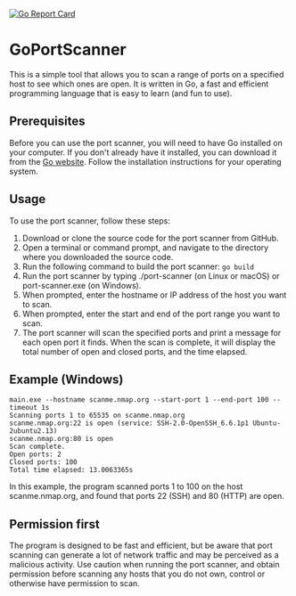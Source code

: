 [![Go Report Card](https://goreportcard.com/badge/github.com/rancmd/goportscanner)](https://goreportcard.com/report/github.com/rancmd/goportscanner)
# GoPortScanner
This is a simple tool that allows you to scan a range of ports on a specified host to see which ones are open. It is written in Go, a fast and efficient programming language that is easy to learn (and fun to use).

## Prerequisites
Before you can use the port scanner, you will need to have Go installed on your computer. If you don't already have it installed, you can download it from the [Go website](https://go.dev/dl/). Follow the installation instructions for your operating system.

## Usage
To use the port scanner, follow these steps:
1. Download or clone the source code for the port scanner from GitHub.
2. Open a terminal or command prompt, and navigate to the directory where you downloaded the source code.
3. Run the following command to build the port scanner: `go build`
4. Run the port scanner by typing ./port-scanner (on Linux or macOS) or port-scanner.exe (on Windows).
5. When prompted, enter the hostname or IP address of the host you want to scan.
6. When prompted, enter the start and end of the port range you want to scan.
7. The port scanner will scan the specified ports and print a message for each open port it finds. When the scan is complete, it will display the total number of open and closed ports, and the time elapsed.

## Example (Windows)
```
main.exe --hostname scanme.nmap.org --start-port 1 --end-port 100 --timeout 1s 
Scanning ports 1 to 65535 on scanme.nmap.org
scanme.nmap.org:22 is open (service: SSH-2.0-OpenSSH_6.6.1p1 Ubuntu-2ubuntu2.13)
scanme.nmap.org:80 is open
Scan complete.
Open ports: 2
Closed ports: 100
Total time elapsed: 13.0063365s
```
In this example, the program scanned ports 1 to 100 on the host scanme.nmap.org, and found that ports 22 (SSH) and 80 (HTTP) are open.

## Permission first
The program is designed to be fast and efficient, but be aware that port scanning can generate a lot of network traffic and may be perceived as a malicious activity. Use caution when running the port scanner, and obtain permission before scanning any hosts that you do not own, control or otherwise have permission to scan.
